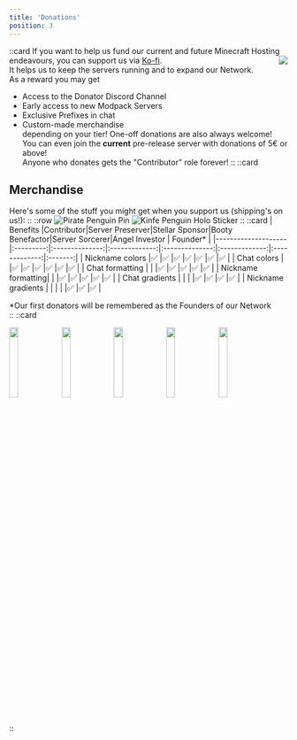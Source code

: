 ```yaml
---
title: 'Donations'
position: 3
---
```

::card
If you want to help us fund our current and future Minecraft Hosting endeavours, you can support us via <a href='https://ko-fi.com/penguinnetwork'  target="_blank">Ko-fi</a>.
<img style="float: right;" src="/img/docs/prefixes.png">  
It helps us to keep the servers running and to expand our Network.  
As a reward you may get
- Access to the Donator Discord Channel
- Early access to new Modpack Servers
- Exclusive Prefixes in chat
- Custom-made merchandise  
depending on your tier!
One-off donations are also always welcome! You can even join the **current** pre-release server with donations of 5€ or above!  
Anyone who donates gets the "Contributor" role forever!
::
::card
## Merchandise
Here's some of the stuff you might get when you support us (shipping's on us!):
::
::row
![Pirate Penguin Pin](/img/docs/pirate-pin.jpg "This little fella is coming for your booty")
![Kinfe Penguin Holo Sticker](/img/docs/knife-holo-sticker.jpg "Ooooooo shiny!")
::
::card
| Benefits           |Contributor|Server Preserver|Stellar Sponsor|Booty Benefactor|Server Sorcerer|Angel Investor | <span class="cursor-pointer" title="Our first donators will be remembered as the Founders of our Network">Founder*</span> |
|--------------------|:---------:|:--------------:|:-------------:|:--------------:|:-------------:|:-------------:|:-------:|
| Nickname colors    |✅         |✅             |✅              |✅             |✅             |✅             |✅      |
| Chat colors        |           |✅             |✅              |✅             |✅             |✅             |✅      |
| Chat formatting    |           |               |✅              |✅             |✅             |✅             |✅      |
| Nickname formatting|           |               |✅              |✅             |✅             |✅             |✅      |
| Chat gradients     |           |               |                |✅             |✅              |✅             |✅     |
| Nickname gradients |           |               |                |               |✅              |✅             |✅     |
<div class="md:hidden">*Our first donators will be remembered as the Founders of our Network</div>
::
::card
<p class="flex flex-wrap justify-center justify-between gap-4">
<img style="width: 18%;" src="/img/docs/tiers/preserver.png">  
<img style="width: 18%;" src="/img/docs/tiers/sponsor.png">  
<img style="width: 18%;" src="/img/docs/tiers/booty.png">  
<img style="width: 18%;" src="/img/docs/tiers/sorcerer.png">  
<img style="width: 18%;" src="/img/docs/tiers/angel.png">  
</p>
::